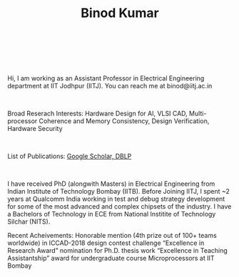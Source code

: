 <HTML>
  
  <header>
      <h1>Binod Kumar</h1>
  </header>
  <br>
 <br>
  <br>
  <body>
    <p>
Hi, I  am working as an Assistant Professor in Electrical Engineering department at IIT  Jodhpur (IITJ). You can reach me at binod@iitj.ac.in
    </p>
  
  <br>
  <p>Broad Reserach Interests: Hardware Design for AI, VLSI CAD, Multi-processor Coherence and Memory Consistency, Design Verification, Hardware Security </p>
    <br>
    
  List of Publications: <a href="https://scholar.google.co.in/citations?user=FtNL2bwAAAAJ&hl=en">Google  Scholar, <a href="https://dblp.uni-trier.de/pid/122/2136-1.html">DBLP</a>
  
<br>
 <p>   
I have received PhD (alongwith Masters) in Electrical Engineering from Indian Institute of Technology Bombay (IITB). Before Joining IITJ, I spent ~2 years at Qualcomm India working in test and debug strategy development for some of the most advanced and complex chipsets of the industry. I have a Bachelors of Technology in ECE from National Institite of Technology Silchar (NITS). </p>
Recent Acheivements:
    <il> Honorable mention (4th prize out of 100+ teams worldwide) in ICCAD-2018 design contest challenge </il>
    <il> “Excellence in Research Award” nomination for Ph.D. thesis work </il>
    <il> “Excellence in Teaching Assistantship” award for undergraduate course Microprocessors at IIT Bombay </il>
    
    
   
